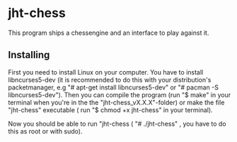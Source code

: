 
# jht-chess

This program ships a chessengine and an interface to play against it.

Installing
------------------------------------
First you need to install Linux on your computer.
You have to install libncurses5-dev (it is recommended to do this with your distribution's packetmanager, e.g "# apt-get install libncurses5-dev" or "# pacman -S libncurses5-dev").
Then you can compile the program (run "$ make" in your terminal when you're in the the "jht-chess_vX.X.X"-folder) or make the file "jht-chess" executable ( run "$ chmod +x jht-chess" in your terminal).

Now you should be able to run "jht-chess ( "# ./jht-chess" , you have to do this as root or with sudo).

